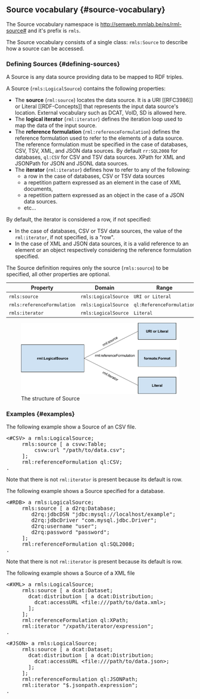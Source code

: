 ## Source vocabulary {#source-vocabulary}

The Source vocabulary namespace is http://semweb.mmlab.be/ns/rml-source# 
and it's prefix is `rmls`.

The Source vocabulary consists of a single class: `rmls:Source` 
to describe how a source can be accessed.

### Defining Sources {#defining-sources}

A Source is any data source providing data to be mapped to RDF triples.

A Source (`rmls:LogicalSource`) contains the following properties:

- The **source** (`rml:source`) locates the data source.
It is a URI [[RFC3986]] 
or Literal [[RDF-Concepts]]
that represents the input data source's location. 
External vocabulary such as DCAT, VoID, SD is allowed here. 
- The **logical iterator** (`rml:iterator`)
defines the iteration loop used to map the data of the input source. 
- The **reference formulation** (`rml:referenceFormulation`)
defines the reference formulation used to refer to the elements
of a data source.
The reference formulation must be specified in the case of databases,
CSV, TSV, XML, and JSON data sources.
By default `rr:SQL2008` for databases, `ql:CSV` for CSV and TSV data sources.
XPath for XML and JSONPath for JSON and JSONL data sources.
- The **iterator** (`rml:iterator`) defines how to refer to any of the following:
    - a row in the case of databases, CSV or TSV data sources
    - a repetition pattern expressed as an element in the case of XML documents,
    - a repetition pattern expressed as an object in the case
    of a JSON data sources. 
    - etc...

By default, the iterator is considered a row, if not specified:
  - In the case of databases, CSV or TSV data sources,
  the value of the `rml:iterator`, if not specified, is a "row". 
  - In the case of XML and JSON data sources,
  it is a valid reference to an element or an object respectively
  considering the reference formulation specified. 

The Source definition requires only the source (`rmls:source`) to be specified, 
all other properties are optional.

| Property                    | Domain               | Range                     |
| --------------------        | -------------------- | ------------------        |
| `rmls:source`               | `rmls:LogicalSource` | `URI or Literal`          |
| `rmls:referenceFormulation` | `rmls:LogicalSource` | `ql:ReferenceFormulation` |
| `rmls:iterator`             | `rmls:LogicalSource` | `Literal`                 |

<figure>
  <img src="./resources/images/source-structure.png" alt="Source structure"/>
  <figcaption>The structure of Source</figcaption>
</figure>

### Examples {#examples}

The following example show a Source of an CSV file.

<pre class="ex-source">
&lt;#CSV&gt; a rmls:LogicalSource;
     rmls:source [ a csvw:Table;
         csvw:url "/path/to/data.csv";
     ];
     rml:referenceFormulation ql:CSV;
.
</pre>

Note that there is not `rml:iterator` is present because its default is row.

The following example shows a Source specified for a database.

<pre class="ex-source">
&lt;#RDB&gt; a rmls:LogicalSource;
     rmls:source [ a d2rq:Database;
        d2rq:jdbcDSN "jdbc:mysql://localhost/example";
        d2rq:jdbcDriver "com.mysql.jdbc.Driver";
        d2rq:username "user";
        d2rq:password "password";
     ];
     rml:referenceFormulation ql:SQL2008;
.
</pre>

Note that there is not `rml:iterator` is present because its default is row.

The following example shows a Source of a 
XML file

<pre class="ex-source">
&lt;#XML&gt; a rmls:LogicalSource;
     rmls:source [ a dcat:Dataset;
       dcat:distribution [ a dcat:Distribution;
         dcat:accessURL &lt;file:///path/to/data.xml&gt;;
       ];
     ];
     rml:referenceFormulation ql:XPath;
     rml:iterator "/xpath/iterator/expression";
.
</pre>

<pre class="ex-source">
&lt;#JSON&gt; a rmls:LogicalSource;
     rmls:source [ a dcat:Dataset;
       dcat:distribution [ a dcat:Distribution;
         dcat:accessURL &lt;file:///path/to/data.json&gt;;
       ];
     ];
     rml:referenceFormulation ql:JSONPath;
     rml:iterator "$.jsonpath.expression";
.
</pre>
